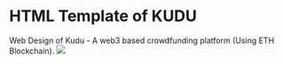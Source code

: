 # HTML Template of KUDU
Web Design of Kudu - A web3 based crowdfunding platform (Using ETH Blockchain).
<img src="https://cdn.discordapp.com/attachments/864941867220074497/1101962198189879306/image.png"/>
